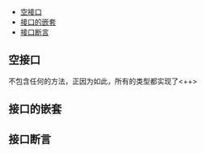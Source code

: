 
<!-- vim-markdown-toc Redcarpet -->

* [空接口](#空接口)
* [接口的嵌套](#接口的嵌套)
* [接口断言](#接口断言)

<!-- vim-markdown-toc -->


## 空接口

不包含任何的方法，正因为如此，所有的类型都实现了<++>


## 接口的嵌套

## 接口断言
